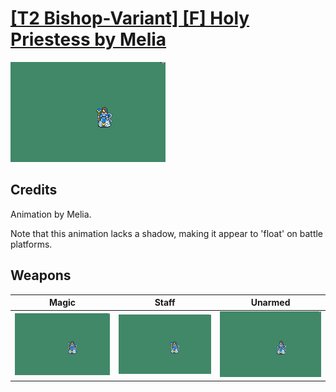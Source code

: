 # [\[T2 Bishop-Variant\] \[F\] Holy Priestess by Melia](./)
 

<img src="./6.%20Magic/Magic_000.png" alt="[T2 Bishop-Variant] [F] Holy Priestess by Melia standing" />

## Credits

Animation by Melia.

Note that this animation lacks a shadow, making it appear to 'float' on battle platforms.

## Weapons
 

|Magic |Staff |Unarmed |
|  :---: | :---: | :---: |
| <img alt="Magic animation" src="./6.%20Magic/Magic.gif" /> | <img alt="Staff animation" src="./7.%20Staff/Staff.gif" /> | <img alt="Unarmed animation" src="./8.%20Unarmed/Unarmed.gif" /> |
